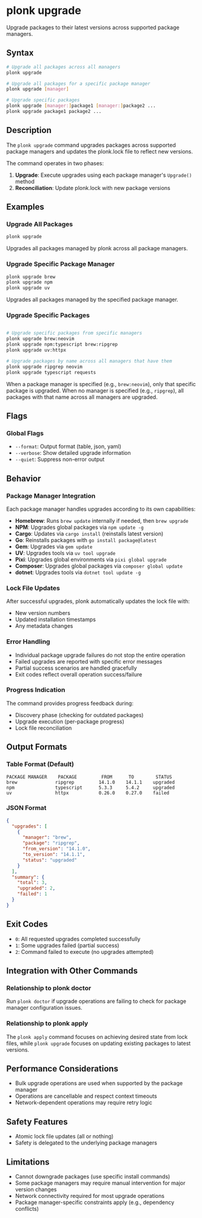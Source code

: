 # plonk upgrade

Upgrade packages to their latest versions across supported package managers.

## Syntax

```bash
# Upgrade all packages across all managers
plonk upgrade

# Upgrade all packages for a specific package manager
plonk upgrade [manager]

# Upgrade specific packages
plonk upgrade [manager:]package1 [manager:]package2 ...
plonk upgrade package1 package2 ...
```

## Description

The `plonk upgrade` command upgrades packages across supported package managers and updates the plonk.lock file to reflect new versions.

The command operates in two phases:
1. **Upgrade**: Execute upgrades using each package manager's `Upgrade()` method
2. **Reconciliation**: Update plonk.lock with new package versions

## Examples

### Upgrade All Packages
```bash
plonk upgrade
```
Upgrades all packages managed by plonk across all package managers.

### Upgrade Specific Package Manager
```bash
plonk upgrade brew
plonk upgrade npm
plonk upgrade uv
```
Upgrades all packages managed by the specified package manager.

### Upgrade Specific Packages
```bash

# Upgrade specific packages from specific managers
plonk upgrade brew:neovim
plonk upgrade npm:typescript brew:ripgrep
plonk upgrade uv:httpx

# Upgrade packages by name across all managers that have them
plonk upgrade ripgrep neovim
plonk upgrade typescript requests
```
When a package manager is specified (e.g., `brew:neovim`), only that specific package is upgraded.
When no manager is specified (e.g., `ripgrep`), all packages with that name across all managers are upgraded.

## Flags

### Global Flags
- `--format`: Output format (table, json, yaml)
- `--verbose`: Show detailed upgrade information
- `--quiet`: Suppress non-error output

## Behavior

### Package Manager Integration
Each package manager handles upgrades according to its own capabilities:

- **Homebrew**: Runs `brew update` internally if needed, then `brew upgrade`
- **NPM**: Upgrades global packages via `npm update -g`
- **Cargo**: Updates via `cargo install` (reinstalls latest version)
- **Go**: Reinstalls packages with `go install package@latest`
- **Gem**: Upgrades via `gem update`
- **UV**: Upgrades tools via `uv tool upgrade`
- **Pixi**: Upgrades global environments via `pixi global upgrade`
- **Composer**: Upgrades global packages via `composer global update`
- **dotnet**: Upgrades tools via `dotnet tool update -g`

### Lock File Updates
After successful upgrades, plonk automatically updates the lock file with:
- New version numbers
- Updated installation timestamps
- Any metadata changes

### Error Handling
- Individual package upgrade failures do not stop the entire operation
- Failed upgrades are reported with specific error messages
- Partial success scenarios are handled gracefully
- Exit codes reflect overall operation success/failure

### Progress Indication
The command provides progress feedback during:
- Discovery phase (checking for outdated packages)
- Upgrade execution (per-package progress)
- Lock file reconciliation

## Output Formats

### Table Format (Default)
```
PACKAGE MANAGER    PACKAGE         FROM      TO        STATUS
brew              ripgrep         14.1.0    14.1.1    upgraded
npm               typescript      5.3.3     5.4.2     upgraded
uv                httpx           0.26.0    0.27.0    failed
```

### JSON Format
```json
{
  "upgrades": [
    {
      "manager": "brew",
      "package": "ripgrep",
      "from_version": "14.1.0",
      "to_version": "14.1.1",
      "status": "upgraded"
    }
  ],
  "summary": {
    "total": 3,
    "upgraded": 2,
    "failed": 1
  }
}
```

## Exit Codes

- `0`: All requested upgrades completed successfully
- `1`: Some upgrades failed (partial success)
- `2`: Command failed to execute (no upgrades attempted)

## Integration with Other Commands

### Relationship to plonk doctor
Run `plonk doctor` if upgrade operations are failing to check for package manager configuration issues.

### Relationship to plonk apply
The `plonk apply` command focuses on achieving desired state from lock files, while `plonk upgrade` focuses on updating existing packages to latest versions.

## Performance Considerations

- Bulk upgrade operations are used when supported by the package manager
- Operations are cancellable and respect context timeouts
- Network-dependent operations may require retry logic

## Safety Features

- Atomic lock file updates (all or nothing)
- Safety is delegated to the underlying package managers

## Limitations

- Cannot downgrade packages (use specific install commands)
- Some package managers may require manual intervention for major version changes
- Network connectivity required for most upgrade operations
- Package manager-specific constraints apply (e.g., dependency conflicts)
